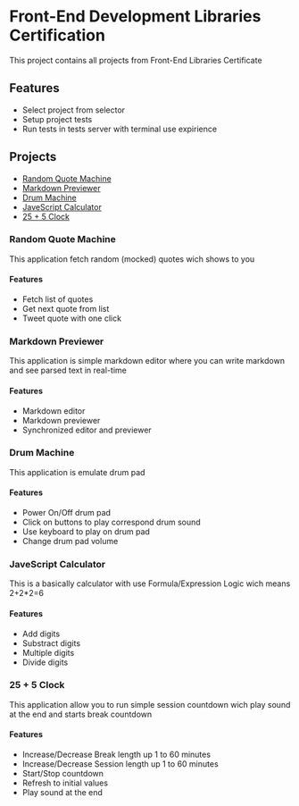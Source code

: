 # Front-End Development Libraries Certification

This project contains all projects from Front-End Libraries Certificate

## Features

- Select project from selector
- Setup project tests
- Run tests in tests server with terminal use expirience

## Projects

- [Random Quote Machine](#random-quote-machine)
- [Markdown Previewer](#markdown-previewer)
- [Drum Machine](#drum-machine)
- [JaveScript Calculator](#javescript-calculator)
- [25 + 5 Clock](#25--5-clock)

### Random Quote Machine

This application fetch random (mocked) quotes wich shows to you

#### Features

- Fetch list of quotes
- Get next quote from list
- Tweet quote with one click

### Markdown Previewer

This application is simple markdown editor where you can write markdown and see parsed text in real-time

#### Features

- Markdown editor
- Markdown previewer
- Synchronized editor and previewer

### Drum Machine

This application is emulate drum pad

#### Features

- Power On/Off drum pad
- Click on buttons to play correspond drum sound
- Use keyboard to play on drum pad
- Change drum pad volume

### JaveScript Calculator

This is a basically calculator with use Formula/Expression Logic wich means 2+2\*2=6

#### Features

- Add digits
- Substract digits
- Multiple digits
- Divide digits

### 25 + 5 Clock

This application allow you to run simple session countdown wich play sound at the end and starts break countdown

#### Features

- Increase/Decrease Break length up 1 to 60 minutes
- Increase/Decrease Session length up 1 to 60 minutes
- Start/Stop countdown
- Refresh to initial values
- Play sound at the end
